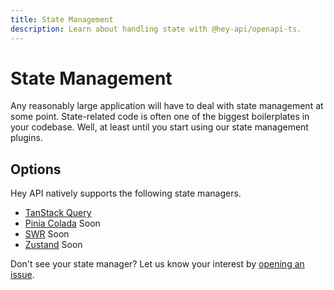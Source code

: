 ```yaml
---
title: State Management
description: Learn about handling state with @hey-api/openapi-ts.
---
```


# State Management

Any reasonably large application will have to deal with state management at some point. State-related code is often one of the biggest boilerplates in your codebase. Well, at least until you start using our state management plugins.

## Options

Hey API natively supports the following state managers.

- [TanStack Query](/openapi-ts/plugins/tanstack-query)
- [Pinia Colada](/openapi-ts/plugins/pinia-colada) <span data-soon>Soon</span>
- [SWR](/openapi-ts/plugins/swr) <span data-soon>Soon</span>
- [Zustand](/openapi-ts/plugins/zustand) <span data-soon>Soon</span>

Don't see your state manager? Let us know your interest by [opening an issue](https://github.com/hey-api/openapi-ts/issues).

<!--@include: ../partials/examples.md-->
<!--@include: ../partials/sponsors.md-->
